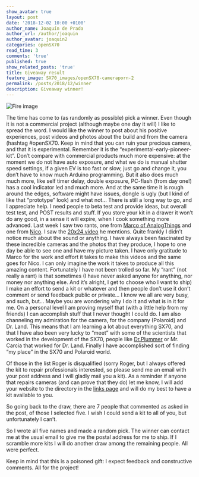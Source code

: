 ```yaml
---
show_avatar: true
layout: post
date: '2018-12-02 10:00 +0100'
author_name: Joaquín de Prada
author_url: /author/joaquin
author_avatar: joaquin2
categories: openSX70
read_time: 3
comments: 'true'
published: true
show_related_posts: 'true'
title: Giveaway result
feature_image: SX70_images/openSX70-cameraporn-2
permalink: /posts/2018/12/winner
description: Giveaway winner!
---
```

![Fire image]({{site.url}}/{{site.baseurl}}img/2018/12/giveaway-result.jpg)

The time has come to (as randomly as possible) pick a winner.
Even though it is not a commercial project (although maybe one day it will) I like to spread the word. I would like the winner to post about his positive experiences, post videos and photos about the build and from the camera (hashtag #openSX70.
Keep in mind that you can ruin your precious camera, and that it is experimental. Remember it is the “experimental-early-pioneer-kit”.
Don’t compare with commercial products much more expensive: at the moment we do not have auto exposure, and what we do is manual shutter speed settings, if a given EV is too fast or slow, just go and change it, you don’t have to know much Arduino programming. 
But it also does much much more, like self timer delay, double exposure, PC-flash (from day one!) has a cool indicator led and much more. And at the same time it is rough around the edges, software might have issues, dongle is ugly (but I kind of like that “prototype” look) and what not...
There is still a long way to go, and I appreciate help. I need people to beta test and provide ideas, but overall test test, and POST results and stuff.
If you store your kit in a drawer it won’t do any good, in a sense it will expire, when I cook something more advanced.
Last week I saw two rants, one from [Marco of AnalogThings](https://youtu.be/5iRgSnfQVvM) and one from [Nico](https://www.youtube.com/channel/UCkcuvqBAZPgTJ9evx9wkzvA).
I saw the [20x24 video](https://youtu.be/0Clh9YL_4yw) he mentions. Quite frankly I didn’t notice much about the sound or anything. I have always been fascinated by these incredible cameras and the photos that they produce, I hope to one day be able to see one and have my picture taken. I have only gratitude to Marco for the work and effort it takes to make this videos and the same goes for Nico. I can only imagine the work it takes to produce all this amazing content. Fortunately I have not been trolled so far. 
My “rant” (not really a rant) is that sometimes (I have never asked anyone for anything, nor money nor anything else. And it’s alright, I get to choose who I want to ship) I make an effort to send a kit or whatever and then people don’t use it don’t comment or send feedback public or private... I know we all are very busy, and such, but...
Maybe you are wondering why I do it and what is in it for me. 
On a personal level I am proving myself that (with a little help from my friends) I can accomplish stuff that I never thought I could do. 
I am also channeling my admiration for the camera, for the company (Polaroid) and Dr. Land. This means that I am learning a lot about everything SX70, and that I have also been very lucky to “meet” with some of the scientists that worked in the development of the SX70, people like [Dr.Plummer](http://www.wtpoptics.com/about.html) or Mr. Carcia that worked for Dr. Land.
Finally I have accomplished sort of finding “my place” in the SX70 and Polaroid world.

Of those in the list Roger is disqualified (sorry Roger, but I always offered the kit to repair professionals interested, so please send me an email with your post address and I will gladly mail you a kit). As a reminder if anyone that repairs cameras (and can prove that they do) let me know, I will add your website to the directory in the [links page](https://opensx70.com/links) and will do my best to have a kit available to you.

So going back to the draw, there are 7 people that commented as asked in the post, of those I selected five. I wish I could send a kit to all of you, but unfortunately I can’t.

So I wrote all five names and made a random pick. The winner can contact me at the usual email to give me the postal address for me to ship. If I scramble more kits I will do another draw among the remaining people. All were perfect. 

Keep in mind that this is a poisoned gift: I expect feedback and constructive comments. All for the project!




